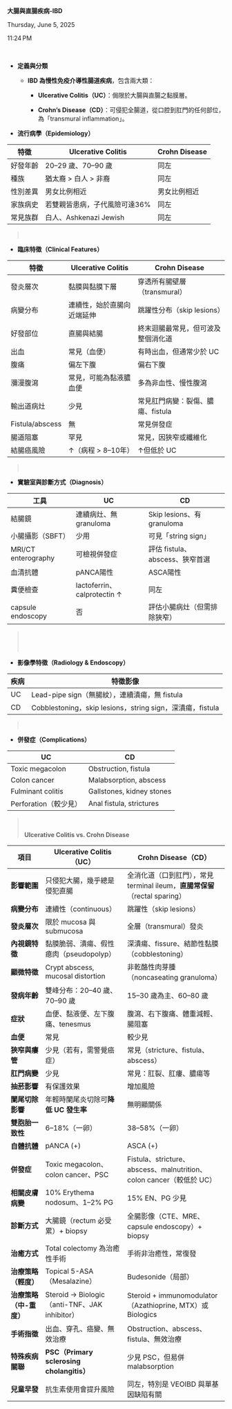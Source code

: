 **大腸與直腸疾病-IBD**

Thursday, June 5, 2025

11:24 PM

 

- **定義與分類**

  - **IBD 為慢性免疫介導性腸道疾病**，包含兩大類：

    - **Ulcerative Colitis（UC）**：侷限於大腸與直腸之黏膜層。

    - **Crohn’s Disease（CD）**：可侵犯全腸道，從口腔到肛門的任何部位，為「transmural inflammation」。

- **流行病學（Epidemiology）**

| **特徵** | **Ulcerative Colitis**        | **Crohn Disease** |
|----------|-------------------------------|-------------------|
| 好發年齡 | 20–29 歲、70–90 歲            | 同左              |
| 種族     | 猶太裔 \> 白人 \> 非裔        | 同左              |
| 性別差異 | 男女比例相近                  | 男女比例相近      |
| 家族病史 | 若雙親皆患病，子代風險可達36% | 同左              |
| 常見族群 | 白人、Ashkenazi Jewish        | 同左              |

>  

- **臨床特徵（Clinical Features）**

| **特徵**        | **Ulcerative Colitis**     | **Crohn Disease**                  |
|-----------------|----------------------------|------------------------------------|
| 發炎層次        | 黏膜與黏膜下層             | 穿透所有腸壁層（transmural）       |
| 病變分布        | 連續性，始於直腸向近端延伸 | 跳躍性分布（skip lesions）         |
| 好發部位        | 直腸與結腸                 | 終末迴腸最常見，但可波及整個消化道 |
| 出血            | 常見（血便）               | 有時出血，但通常少於 UC            |
| 腹痛            | 偏左下腹                   | 偏右下腹                           |
| 瀰漫腹瀉        | 常見，可能為黏液膿血便     | 多為非血性、慢性腹瀉               |
| 輸出道病灶      | 少見                       | 常見肛門病變：裂傷、膿瘍、fistula  |
| Fistula/abscess | 無                         | 常見併發症                         |
| 腸道阻塞        | 罕見                       | 常見，因狹窄或纖維化               |
| 結腸癌風險      | ↑（病程 \> 8–10年）        | ↑但低於 UC                         |

>  

- **實驗室與診斷方式（Diagnosis）**

| **工具**            | **UC**                      | **CD**                          |
|---------------------|-----------------------------|---------------------------------|
| 結腸鏡              | 連續病灶、無granuloma       | Skip lesions、有granuloma       |
| 小腸攝影（SBFT）    | 少用                        | 可見「string sign」             |
| MRI/CT enterography | 可檢視併發症                | 評估 fistula、abscess、狹窄首選 |
| 血清抗體            | pANCA陽性                   | ASCA陽性                        |
| 糞便檢查            | lactoferrin、calprotectin ↑ | 同左                            |
| capsule endoscopy   | 否                          | 評估小腸病灶（但需排除狹窄）    |

>  
>
>  

- **影像學特徵（Radiology & Endoscopy）**

| **疾病** | **特徵影像**                                              |
|----------|-----------------------------------------------------------|
| UC       | Lead-pipe sign（無腸紋），連續潰瘍，無 fistula            |
| CD       | Cobblestoning，skip lesions，string sign，深潰瘍，fistula |

>  

- **併發症（Complications）**

| **UC**                | **CD**                    |
|-----------------------|---------------------------|
| Toxic megacolon       | Obstruction, fistula      |
| Colon cancer          | Malabsorption, abscess    |
| Fulminant colitis     | Gallstones, kidney stones |
| Perforation（較少見） | Anal fistula, strictures  |

>  
>
> **Ulcerative Colitis vs. Crohn Disease**

| **項目**                | **Ulcerative Colitis（UC）**                  | **Crohn Disease（CD）**                                                     |
|-------------------------|-----------------------------------------------|-----------------------------------------------------------------------------|
| **影響範圍**            | 只侵犯大腸，幾乎總是侵犯直腸                  | 全消化道（口到肛門），常見 terminal ileum，**直腸常保留**（rectal sparing） |
| **病變分布**            | 連續性（continuous）                          | 跳躍性（skip lesions）                                                      |
| **發炎層次**            | 限於 mucosa 與 submucosa                      | 全層（transmural）發炎                                                      |
| **內視鏡特徵**          | 黏膜脆弱、潰瘍、假性瘜肉（pseudopolyp）       | 深潰瘍、fissure、結節性黏膜（cobblestoning）                                |
| **顯微特徵**            | Crypt abscess, mucosal distortion             | 非乾酪性肉芽腫（noncaseating granuloma）                                    |
| **發病年齡**            | 雙峰分布：20–40 歲、70–90 歲                  | 15–30 歲為主、60–80 歲                                                      |
| **症狀**                | 血便、黏液便、左下腹痛、tenesmus              | 腹瀉、右下腹痛、體重減輕、腸阻塞                                            |
| **血便**                | 常見                                          | 較少見                                                                      |
| **狹窄與瘻管**          | 少見（若有，需警覺癌症）                      | 常見（stricture、fistula、abscess）                                         |
| **肛門病變**            | 少見                                          | 常見：肛裂、肛瘻、膿瘍等                                                    |
| **抽菸影響**            | 有保護效果                                    | 增加風險                                                                    |
| **闌尾切除影響**        | 年輕時闌尾炎切除可**降低 UC 發生率**          | 無明顯關係                                                                  |
| **雙胞胎一致性**        | 6–18%（一卵）                                 | 38–58%（一卵）                                                              |
| **自體抗體**            | pANCA (+)                                     | ASCA (+)                                                                    |
| **併發症**              | Toxic megacolon、colon cancer、PSC            | Fistula、stricture、abscess、malnutrition、colon cancer（較低於 UC）        |
| **相關皮膚病變**        | 10% Erythema nodosum、1–2% PG                 | 15% EN、PG 少見                                                             |
| **診斷方式**            | 大腸鏡（rectum 必受累）+ biopsy               | 全腸影像（CTE、MRE、capsule endoscopy）+ biopsy                             |
| **治癒方式**            | Total colectomy 為治癒性手術                  | 手術非治癒性，常復發                                                        |
| **治療策略（輕度）**    | Topical 5-ASA（Mesalazine）                   | Budesonide（局部）                                                          |
| **治療策略（中-重度）** | Steroid → Biologic（anti-TNF、JAK inhibitor） | Steroid + immunomodulator（Azathioprine, MTX）或 Biologics                  |
| **手術指徵**            | 出血、穿孔、癌變、無效治療                    | Obstruction、abscess、fistula、無效治療                                     |
| **特殊疾病關聯**        | **PSC（Primary sclerosing cholangitis）**     | 少見 PSC，但易併 malabsorption                                              |
| **兒童早發**            | 抗生素使用會提升風險                          | 同左，特別是 VEOIBD 與單基因缺陷有關                                        |
